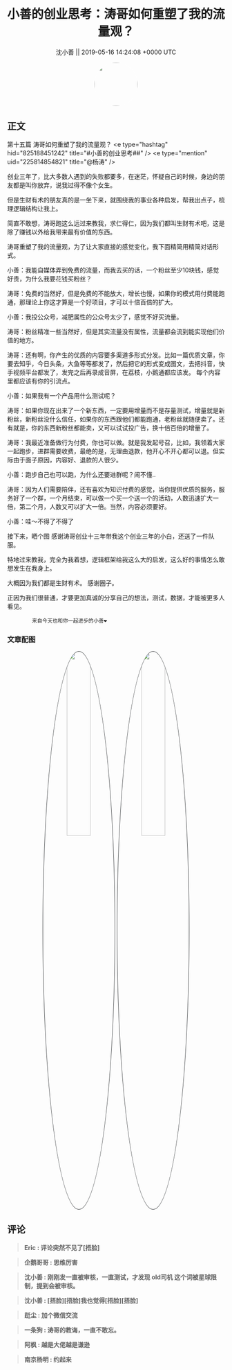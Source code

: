 <h1 align="center">小善的创业思考：涛哥如何重塑了我的流量观？</h1>




<p align="center">
    <a>沈小善 || 2019-05-16 14:24:08 &#43;0000 UTC</a>
</p>

<div align="center">
    <img src="https://images.zsxq.com/Fsmuz-CvC1byWqrD9Hc0qirzxmIU?e=1590940799&amp;token=kIxbL07-8jAj8w1n4s9zv64FuZZNEATmlU_Vm6zD:xqKBYdsKKVvJI--mRFFt_WY57S0=" width="100" height="100" style="border:1px solid;border-radius:50%; color:#ffffff"/>
</div>




## 正文

<div>
第十五篇  涛哥如何重塑了我的流量观？
&lt;e type=&#34;hashtag&#34; hid=&#34;825188451242&#34; title=&#34;#小善的创业思考##&#34; /&gt; 
&lt;e type=&#34;mention&#34; uid=&#34;225814854821&#34; title=&#34;@杨涛&#34; /&gt; 

创业三年了，比大多数人遇到的失败都要多，在迷茫，怀疑自己的时候，身边的朋友都是叫你放弃，说我过得不像个女生。

但是生财有术的朋友真的是一坐下来，就围绕我的事业各种启发，帮我出点子，梳理逻辑结构让我上。

简直不敢想，涛哥跑这么远过来教我，求仁得仁，因为我们都叫生财有术吧，这是除了赚钱以外给我带来最有价值的东西。

涛哥重塑了我的流量观，为了让大家直接的感觉变化，我下面精简用精简对话形式。

小善：我能自媒体弄到免费的流量，而我去买的话，一个粉丝至少10块钱，感觉好贵，为什么我要花钱买粉丝？

涛哥：免费的当然好，但是免费的不能放大，增长也慢，如果你的模式用付费能跑通，那理论上你这才算是一个好项目，才可以十倍百倍的扩大。

小善：我投公众号，减肥属性的公众号太少了，感觉不好买流量。

涛哥：粉丝精准一些当然好，但是其实流量没有属性，流量都会流到能实现他们价值的地方。

涛哥：还有啊，你产生的优质的内容要多渠道多形式分发。比如一篇优质文章，你要去知乎，今日头条，大鱼等等都发了，然后把它的形式变成图文，去把抖音，快手视频平台都发了，发完之后再录成音屏，在荔枝，小鹅通都应该发。  每个内容里都应该有你的引流点。

小善：如果我有一个产品用什么测试呢？

涛哥：如果你现在出来了一个新东西，一定要用增量而不是存量测试，增量就是新粉丝，新粉丝没什么信任，如果你的东西跟他们都能跑通，老粉丝就随便卖了。还有就是，你的东西新粉丝都能卖，又可以试试投广告，换十倍百倍的增量了。

涛哥：我最近准备做行为付费，你也可以做。就是我发起号召，比如，我领着大家一起跑步，进群需要收费，最绝的是，无理由退款，他开心不开心都可以退。但实际由于面子原因，内容好、退款的人很少。

小善：跑步自己也可以跑，为什么还要进群呢？闹不懂..

涛哥：因为人们需要陪伴，还有喜欢为知识付费的感觉，当你提供优质的服务，服务好了一个群，一个月结束，可以做一个买一个送一个的活动，人数迅速扩大一倍，第二个月，人数又可以扩大一倍。当然，内容必须要好。

小善：哇～不得了不得了

接下来，晒个图
感谢涛哥创业十三年带我这个创业三年的小白，还送了一件队服。

特地过来教我，完全为我着想，逻辑框架给我这么大的启发，这么好的事情怎么敢想发生在我身上。

大概因为我们都是生财有术。
感谢圈子。

正因为我们很普通，才要更加真诚的分享自己的想法，测试，数据，才能被更多人看见。
     
            来自今天也和你一起进步的小善❤️
</div>

### 文章配图

<div class="image" align="center">

<img src="https://images.zsxq.com/FiyyPJSfDi-jkezkSRopidyR6Cue?imageMogr2/auto-orient/thumbnail/800x/format/jpg/blur/1x0/quality/75&amp;e=1590940799&amp;token=kIxbL07-8jAj8w1n4s9zv64FuZZNEATmlU_Vm6zD:vyBYBbaJM-EpqGRY7HZhm-G73tI=" width="33%" height="33%" style="border:1px solid;border-radius:50%; color:#3c3f41"/>

<img src="https://images.zsxq.com/FsE2LkdOFslYOKAClVOpPy97eG6P?imageMogr2/auto-orient/thumbnail/800x/format/jpg/blur/1x0/quality/75&amp;e=1590940799&amp;token=kIxbL07-8jAj8w1n4s9zv64FuZZNEATmlU_Vm6zD:1-PWTZ66m39Tk6AfcXxmDdD7UKc=" width="33%" height="33%" style="border:1px solid;border-radius:50%; color:#3c3f41"/>

</div>


## 评论

<div align="left">
<div>

<blockquote >
<span> <strong>Eric : 评论突然不见了[捂脸] </strong></span>
</blockquote>

<blockquote >
<span> <strong>企鹅哥哥 : 思维厉害 </strong></span>
</blockquote>

<blockquote >
<span> <strong>沈小善 : 刚刚发一直被审核，一直测试，才发现 old司机 这个词被星球限制，提到会被审核。 </strong></span>
</blockquote>

<blockquote >
<span> <strong>沈小善 : [捂脸][捂脸]我也觉得[捂脸][捂脸] </strong></span>
</blockquote>

<blockquote >
<span> <strong>跹尘 : 加个微信交流 </strong></span>
</blockquote>

<blockquote >
<span> <strong>一条狗 : 涛哥的教诲，一直不敢忘。 </strong></span>
</blockquote>

<blockquote >
<span> <strong>阿枫 : 越是大佬越是谦逊 </strong></span>
</blockquote>

<blockquote >
<span> <strong>南京杨明 : 约起来 </strong></span>
</blockquote>

</div>
</div>